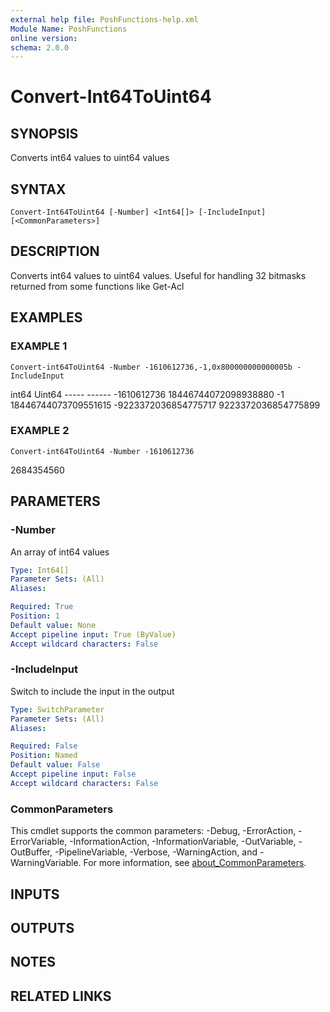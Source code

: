 ```yaml
---
external help file: PoshFunctions-help.xml
Module Name: PoshFunctions
online version:
schema: 2.0.0
---
```


# Convert-Int64ToUint64

## SYNOPSIS
Converts int64 values to uint64 values

## SYNTAX

```
Convert-Int64ToUint64 [-Number] <Int64[]> [-IncludeInput] [<CommonParameters>]
```

## DESCRIPTION
Converts int64 values to uint64 values.
Useful for handling 32 bitmasks returned from some functions like Get-Acl

## EXAMPLES

### EXAMPLE 1
```
Convert-int64ToUint64 -Number -1610612736,-1,0x800000000000005b -IncludeInput
```

int64  Uint64
               -----  ------
         -1610612736 18446744072098938880
                  -1 18446744073709551615
-9223372036854775717  9223372036854775899

### EXAMPLE 2
```
Convert-int64ToUint64 -Number -1610612736
```

2684354560

## PARAMETERS

### -Number
An array of int64 values

```yaml
Type: Int64[]
Parameter Sets: (All)
Aliases:

Required: True
Position: 1
Default value: None
Accept pipeline input: True (ByValue)
Accept wildcard characters: False
```

### -IncludeInput
Switch to include the input in the output

```yaml
Type: SwitchParameter
Parameter Sets: (All)
Aliases:

Required: False
Position: Named
Default value: False
Accept pipeline input: False
Accept wildcard characters: False
```

### CommonParameters
This cmdlet supports the common parameters: -Debug, -ErrorAction, -ErrorVariable, -InformationAction, -InformationVariable, -OutVariable, -OutBuffer, -PipelineVariable, -Verbose, -WarningAction, and -WarningVariable. For more information, see [about_CommonParameters](http://go.microsoft.com/fwlink/?LinkID=113216).

## INPUTS

## OUTPUTS

## NOTES

## RELATED LINKS
